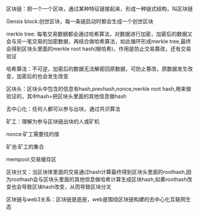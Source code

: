 区块链：把一个一个区块，通过某种特征链接起来，形成一种链式结构，叫区块链

Gensis block:创世区块，每一条链启动时都会生成一个创世区块

merkle tree: 每笔交易数据都会通过哈希算法，对数据进行加密，加密后的数据又会与另一笔交易的加密数据，再结合做哈希算法，如此循环形成merkle tree,最终会得到区块头里面的merkle root hash(根哈希)，作用是防止交易篡改，还有交易验证

哈希算法：不可逆，加密后的数据无法解密回原数据，可防止篡改，原数据发生改变，加密后的也会发生改变

区块头：区块头中包含的信息有hash,prevhash,nonce,merkle root hash,用来做验证的，其中hash=把区块头里面的其他信息做hash

去中心化：任何人都可以参与出块，通过共识算法

矿工：理解为参与区块链出块的人或矿机

nonce:矿工需要找的值

矿池:矿工的集合

mempool:交易缓存区

区块分叉：当区块体里面的交易通过hash计算最终得到区块头里面的roothash,因为roothash会与区块头里面的其他信息做哈希计算生成区块hash,如果roothash改变也会导致区块hash改变，从而导致区块分叉

区块链与web3关系：区块链是底座，web是围绕区块链构建的去中心化互联网生态



